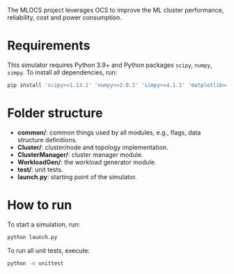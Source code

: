 The MLOCS project leverages OCS to improve the ML cluster performance, reliability, cost and power consumption.

# Requirements

This simulator requires Python 3.9+ and Python packages `scipy`, `numpy`, `simpy`.
To install all dependencies, run:
```bash
pip install 'scipy>=1.13.1' 'numpy>=2.0.2' 'simpy>=4.1.1' 'matplotlib>=3.9.2'
```

# Folder structure
* **common/**: common things used by all modules, e.g., flags, data structure definitions.
* **Cluster/**: cluster/node and topology implementation.
* **ClusterManager/**: cluster manager module.
* **WorkloadGen/**: the workload generator module.
* **test/**: unit tests.
* **launch.py**: starting point of the simulator.

# How to run
To start a simulation, run:
```bash
python launch.py
```
To run all unit tests, execute:
```bash
python -m unittest
```

